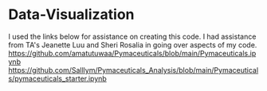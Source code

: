 # Data-Visualization

I used the links below for assistance on creating this code. I had assistance from TA's Jeanette Luu and Sheri Rosalia in going over aspects of my code.
https://github.com/amatutuwaa/Pymaceuticals/blob/main/Pymaceuticals.ipynb
https://github.com/Salllym/Pymaceuticals_Analysis/blob/main/Pymaceuticals/pymaceuticals_starter.ipynb
